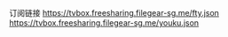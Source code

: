 订阅链接
https://tvbox.freesharing.filegear-sg.me/fty.json
https://tvbox.freesharing.filegear-sg.me/youku.json
